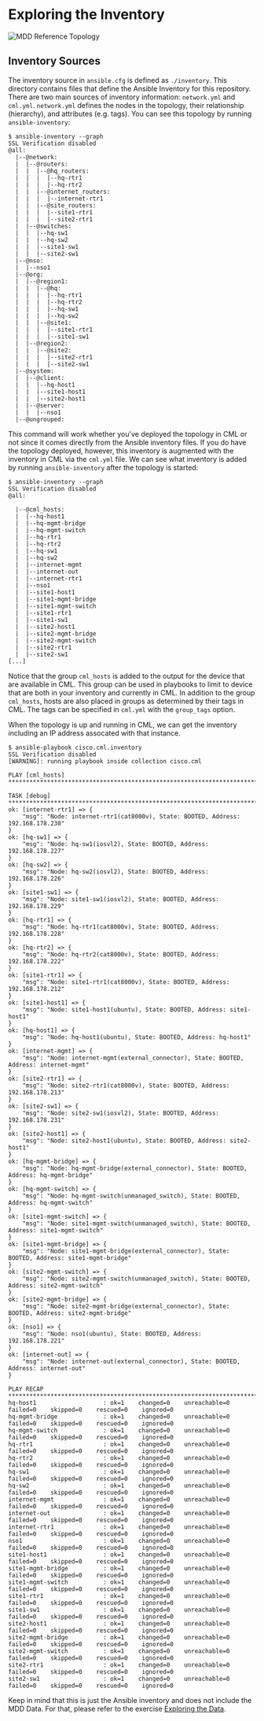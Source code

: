 # Exploring the Inventory

![MDD Reference Topology](mdd_topo.png?raw=true "MDD Reference Topology")

## Inventory Sources

The inventory source in `ansible.cfg` is defined as `./inventory`.  This directory contains
files that define the Ansible Inventory for this repository.  There are two main sources
of inventory information: `network.yml` and `cml.yml`.  `network.yml` defines the
nodes in the topology, their relationship (hierarchy), and attributes (e.g. tags).  You
can see this topology by running `ansible-inventory`:

```
$ ansible-inventory --graph
SSL Verification disabled
@all:
  |--@network:
  |  |--@routers:
  |  |  |--@hq_routers:
  |  |  |  |--hq-rtr1
  |  |  |  |--hq-rtr2
  |  |  |--@internet_routers:
  |  |  |  |--internet-rtr1
  |  |  |--@site_routers:
  |  |  |  |--site1-rtr1
  |  |  |  |--site2-rtr1
  |  |--@switches:
  |  |  |--hq-sw1
  |  |  |--hq-sw2
  |  |  |--site1-sw1
  |  |  |--site2-sw1
  |--@nso:
  |  |--nso1
  |--@org:
  |  |--@region1:
  |  |  |--@hq:
  |  |  |  |--hq-rtr1
  |  |  |  |--hq-rtr2
  |  |  |  |--hq-sw1
  |  |  |  |--hq-sw2
  |  |  |--@site1:
  |  |  |  |--site1-rtr1
  |  |  |  |--site1-sw1
  |  |--@region2:
  |  |  |--@site2:
  |  |  |  |--site2-rtr1
  |  |  |  |--site2-sw1
  |--@system:
  |  |--@client:
  |  |  |--hq-host1
  |  |  |--site1-host1
  |  |  |--site2-host1
  |  |--@server:
  |  |  |--nso1
  |--@ungrouped:
  ```

  This command will work whether you've deployed the topology in CML or not since it comes directly
  from the Ansible inventory files.  If you do have the topology deployed, however, this inventory
  is augmented with the inventory in CML via the `cml.yml` file.  We can see what inventory is
  added by running `ansible-inventory` after the topology is started:

```
$ ansible-inventory --graph
SSL Verification disabled
@all:

  |--@cml_hosts:
  |  |--hq-host1
  |  |--hq-mgmt-bridge
  |  |--hq-mgmt-switch
  |  |--hq-rtr1
  |  |--hq-rtr2
  |  |--hq-sw1
  |  |--hq-sw2
  |  |--internet-mgmt
  |  |--internet-out
  |  |--internet-rtr1
  |  |--nso1
  |  |--site1-host1
  |  |--site1-mgmt-bridge
  |  |--site1-mgmt-switch
  |  |--site1-rtr1
  |  |--site1-sw1
  |  |--site2-host1
  |  |--site2-mgmt-bridge
  |  |--site2-mgmt-switch
  |  |--site2-rtr1
  |  |--site2-sw1
[...]
```
Notice that the group `cml_hosts` is added to the output for the device that are available in
CML.  This group can be used in playbooks to limit to device that are both in your inventory
and currently in CML.  In addition to the group `cml_hosts`, hosts are also placed in groups
as determined by their tags in CML.  The tags can be specified in `cml.yml` with the `group_tags`
option.

When the topology is up and running in CML, we can get the inventory including an IP address
assocated with that instance.

```
$ ansible-playbook cisco.cml.inventory
SSL Verification disabled
[WARNING]: running playbook inside collection cisco.cml

PLAY [cml_hosts] *************************************************************************************************************************************************************************************************

TASK [debug] *****************************************************************************************************************************************************************************************************
ok: [internet-rtr1] => {
    "msg": "Node: internet-rtr1(cat8000v), State: BOOTED, Address: 192.168.178.230"
}
ok: [hq-sw1] => {
    "msg": "Node: hq-sw1(iosvl2), State: BOOTED, Address: 192.168.178.227"
}
ok: [hq-sw2] => {
    "msg": "Node: hq-sw2(iosvl2), State: BOOTED, Address: 192.168.178.226"
}
ok: [site1-sw1] => {
    "msg": "Node: site1-sw1(iosvl2), State: BOOTED, Address: 192.168.178.229"
}
ok: [hq-rtr1] => {
    "msg": "Node: hq-rtr1(cat8000v), State: BOOTED, Address: 192.168.178.228"
}
ok: [hq-rtr2] => {
    "msg": "Node: hq-rtr2(cat8000v), State: BOOTED, Address: 192.168.178.222"
}
ok: [site1-rtr1] => {
    "msg": "Node: site1-rtr1(cat8000v), State: BOOTED, Address: 192.168.178.212"
}
ok: [site1-host1] => {
    "msg": "Node: site1-host1(ubuntu), State: BOOTED, Address: site1-host1"
}
ok: [hq-host1] => {
    "msg": "Node: hq-host1(ubuntu), State: BOOTED, Address: hq-host1"
}
ok: [internet-mgmt] => {
    "msg": "Node: internet-mgmt(external_connector), State: BOOTED, Address: internet-mgmt"
}
ok: [site2-rtr1] => {
    "msg": "Node: site2-rtr1(cat8000v), State: BOOTED, Address: 192.168.178.213"
}
ok: [site2-sw1] => {
    "msg": "Node: site2-sw1(iosvl2), State: BOOTED, Address: 192.168.178.231"
}
ok: [site2-host1] => {
    "msg": "Node: site2-host1(ubuntu), State: BOOTED, Address: site2-host1"
}
ok: [hq-mgmt-bridge] => {
    "msg": "Node: hq-mgmt-bridge(external_connector), State: BOOTED, Address: hq-mgmt-bridge"
}
ok: [hq-mgmt-switch] => {
    "msg": "Node: hq-mgmt-switch(unmanaged_switch), State: BOOTED, Address: hq-mgmt-switch"
}
ok: [site1-mgmt-switch] => {
    "msg": "Node: site1-mgmt-switch(unmanaged_switch), State: BOOTED, Address: site1-mgmt-switch"
}
ok: [site1-mgmt-bridge] => {
    "msg": "Node: site1-mgmt-bridge(external_connector), State: BOOTED, Address: site1-mgmt-bridge"
}
ok: [site2-mgmt-switch] => {
    "msg": "Node: site2-mgmt-switch(unmanaged_switch), State: BOOTED, Address: site2-mgmt-switch"
}
ok: [site2-mgmt-bridge] => {
    "msg": "Node: site2-mgmt-bridge(external_connector), State: BOOTED, Address: site2-mgmt-bridge"
}
ok: [nso1] => {
    "msg": "Node: nso1(ubuntu), State: BOOTED, Address: 192.168.178.221"
}
ok: [internet-out] => {
    "msg": "Node: internet-out(external_connector), State: BOOTED, Address: internet-out"
}

PLAY RECAP *******************************************************************************************************************************************************************************************************
hq-host1                   : ok=1    changed=0    unreachable=0    failed=0    skipped=0    rescued=0    ignored=0   
hq-mgmt-bridge             : ok=1    changed=0    unreachable=0    failed=0    skipped=0    rescued=0    ignored=0   
hq-mgmt-switch             : ok=1    changed=0    unreachable=0    failed=0    skipped=0    rescued=0    ignored=0   
hq-rtr1                    : ok=1    changed=0    unreachable=0    failed=0    skipped=0    rescued=0    ignored=0   
hq-rtr2                    : ok=1    changed=0    unreachable=0    failed=0    skipped=0    rescued=0    ignored=0   
hq-sw1                     : ok=1    changed=0    unreachable=0    failed=0    skipped=0    rescued=0    ignored=0   
hq-sw2                     : ok=1    changed=0    unreachable=0    failed=0    skipped=0    rescued=0    ignored=0   
internet-mgmt              : ok=1    changed=0    unreachable=0    failed=0    skipped=0    rescued=0    ignored=0   
internet-out               : ok=1    changed=0    unreachable=0    failed=0    skipped=0    rescued=0    ignored=0   
internet-rtr1              : ok=1    changed=0    unreachable=0    failed=0    skipped=0    rescued=0    ignored=0   
nso1                       : ok=1    changed=0    unreachable=0    failed=0    skipped=0    rescued=0    ignored=0   
site1-host1                : ok=1    changed=0    unreachable=0    failed=0    skipped=0    rescued=0    ignored=0   
site1-mgmt-bridge          : ok=1    changed=0    unreachable=0    failed=0    skipped=0    rescued=0    ignored=0   
site1-mgmt-switch          : ok=1    changed=0    unreachable=0    failed=0    skipped=0    rescued=0    ignored=0   
site1-rtr1                 : ok=1    changed=0    unreachable=0    failed=0    skipped=0    rescued=0    ignored=0   
site1-sw1                  : ok=1    changed=0    unreachable=0    failed=0    skipped=0    rescued=0    ignored=0   
site2-host1                : ok=1    changed=0    unreachable=0    failed=0    skipped=0    rescued=0    ignored=0   
site2-mgmt-bridge          : ok=1    changed=0    unreachable=0    failed=0    skipped=0    rescued=0    ignored=0   
site2-mgmt-switch          : ok=1    changed=0    unreachable=0    failed=0    skipped=0    rescued=0    ignored=0   
site2-rtr1                 : ok=1    changed=0    unreachable=0    failed=0    skipped=0    rescued=0    ignored=0   
site2-sw1                  : ok=1    changed=0    unreachable=0    failed=0    skipped=0    rescued=0    ignored=0   

```

Keep in mind that this is just the Ansible inventory and does not include the MDD Data.  For that,
please refer to the exercise [Exploring the Data](exercises/explore-data.md).
